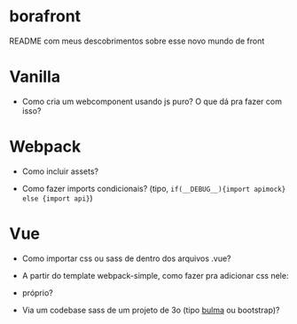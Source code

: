 # borafront
README com meus descobrimentos sobre esse novo mundo de front

# Vanilla

* Como cria um webcomponent usando js puro? O que dá pra fazer com isso?

# Webpack

* Como incluir assets?

* Como fazer imports condicionais? (tipo, `if(__DEBUG__){import apimock} else {import api}`)


# Vue

* Como importar css ou sass de dentro dos arquivos .vue?

* A partir do template webpack-simple, como fazer pra adicionar css nele: 
 * próprio?
 * Via um codebase sass de um projeto de 3o (tipo [bulma](http://bulma.io/) ou bootstrap)?
